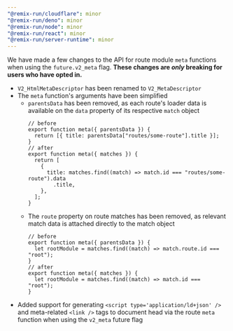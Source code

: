 ```yaml
---
"@remix-run/cloudflare": minor
"@remix-run/deno": minor
"@remix-run/node": minor
"@remix-run/react": minor
"@remix-run/server-runtime": minor
---
```


We have made a few changes to the API for route module `meta` functions when using the `future.v2_meta` flag. **These changes are _only_ breaking for users who have opted in.**

- `V2_HtmlMetaDescriptor` has been renamed to `V2_MetaDescriptor`
- The `meta` function's arguments have been simplified
  - `parentsData` has been removed, as each route's loader data is available on the `data` property of its respective `match` object
    ```tsx
    // before
    export function meta({ parentsData }) {
      return [{ title: parentsData["routes/some-route"].title }];
    }
    // after
    export function meta({ matches }) {
      return [
        {
          title: matches.find((match) => match.id === "routes/some-route").data
            .title,
        },
      ];
    }
    ```
  - The `route` property on route matches has been removed, as relevant match data is attached directly to the match object
    ```tsx
    // before
    export function meta({ parentsData }) {
      let rootModule = matches.find((match) => match.route.id === "root");
    }
    // after
    export function meta({ matches }) {
      let rootModule = matches.find((match) => match.id === "root");
    }
    ```
- Added support for generating `<script type='application/ld+json' />` and meta-related `<link />` tags to document head via the route `meta` function when using the `v2_meta` future flag

